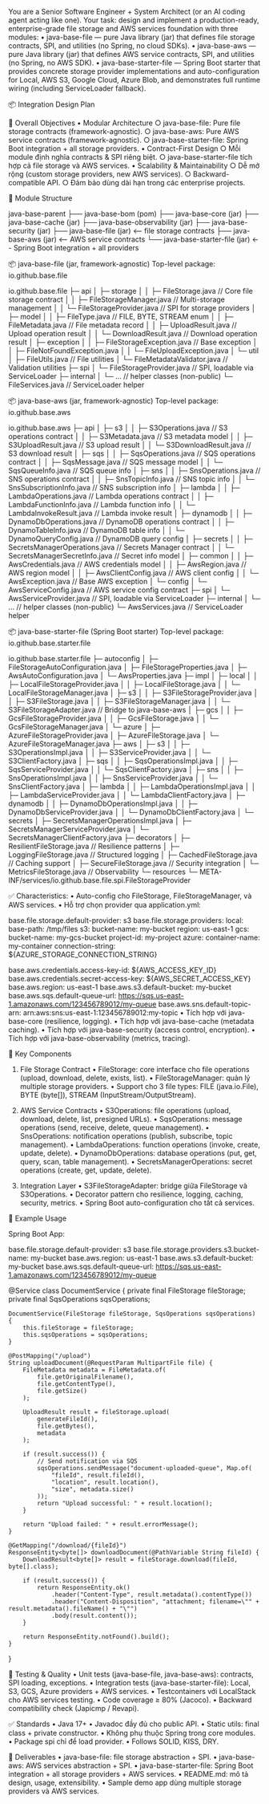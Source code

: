 You are a Senior Software Engineer + System Architect (or an AI coding agent acting like one).
Your task: design and implement a production-ready, enterprise-grade file storage and AWS services foundation with three modules:
	• java-base-file — pure Java library (jar) that defines file storage contracts, SPI, and utilities (no Spring, no cloud SDKs).
	• java-base-aws — pure Java library (jar) that defines AWS service contracts, SPI, and utilities (no Spring, no AWS SDK).
	• java-base-starter-file — Spring Boot starter that provides concrete storage provider implementations and auto-configuration for Local, AWS S3, Google Cloud, Azure Blob, and demonstrates full runtime wiring (including ServiceLoader fallback).

📦 Integration Design Plan

🎯 Overall Objectives
	• Modular Architecture
		○ java-base-file: Pure file storage contracts (framework-agnostic).
		○ java-base-aws: Pure AWS service contracts (framework-agnostic).
		○ java-base-starter-file: Spring Boot integration + all storage providers.
	• Contract-First Design
		○ Mỗi module định nghĩa contracts & SPI riêng biệt.
		○ java-base-starter-file tích hợp cả file storage và AWS services.
	• Scalability & Maintainability
		○ Dễ mở rộng (custom storage providers, new AWS services).
		○ Backward-compatible API.
		○ Đảm bảo dùng dài hạn trong các enterprise projects.

📂 Module Structure

java-base-parent
├── java-base-bom (pom)
├── java-base-core (jar)
├── java-base-cache (jar)
├── java-base-observability (jar)
├── java-base-security (jar)
├── java-base-file (jar)              <-- file storage contracts
├── java-base-aws (jar)               <-- AWS service contracts
└── java-base-starter-file (jar)      <-- Spring Boot integration + all providers

📦 java-base-file (jar, framework-agnostic)
Top-level package: io.github.base.file

io.github.base.file
 ├─ api
 │   ├─ storage
 │   │   ├─ FileStorage.java           // Core file storage contract
 │   │   ├─ FileStorageManager.java    // Multi-storage management
 │   │   └─ FileStorageProvider.java   // SPI for storage providers
 │   ├─ model
 │   │   ├─ FileType.java              // FILE, BYTE, STREAM enum
 │   │   ├─ FileMetadata.java          // File metadata record
 │   │   ├─ UploadResult.java          // Upload operation result
 │   │   └─ DownloadResult.java        // Download operation result
 │   ├─ exception
 │   │   ├─ FileStorageException.java  // Base exception
 │   │   ├─ FileNotFoundException.java
 │   │   └─ FileUploadException.java
 │   └─ util
 │       ├─ FileUtils.java             // File utilities
 │       └─ FileMetadataValidator.java // Validation utilities
 ├─ spi
 │   └─ FileStorageProvider.java       // SPI, loadable via ServiceLoader
 ├─ internal
 │   └─ …                              // helper classes (non-public)
 └─ FileServices.java                  // ServiceLoader helper

📦 java-base-aws (jar, framework-agnostic)
Top-level package: io.github.base.aws

io.github.base.aws
 ├─ api
 │   ├─ s3
 │   │   ├─ S3Operations.java          // S3 operations contract
 │   │   ├─ S3Metadata.java            // S3 metadata model
 │   │   ├─ S3UploadResult.java        // S3 upload result
 │   │   └─ S3DownloadResult.java      // S3 download result
 │   ├─ sqs
 │   │   ├─ SqsOperations.java         // SQS operations contract
 │   │   ├─ SqsMessage.java            // SQS message model
 │   │   └─ SqsQueueInfo.java          // SQS queue info
 │   ├─ sns
 │   │   ├─ SnsOperations.java         // SNS operations contract
 │   │   ├─ SnsTopicInfo.java          // SNS topic info
 │   │   └─ SnsSubscriptionInfo.java   // SNS subscription info
 │   ├─ lambda
 │   │   ├─ LambdaOperations.java      // Lambda operations contract
 │   │   ├─ LambdaFunctionInfo.java    // Lambda function info
 │   │   └─ LambdaInvokeResult.java    // Lambda invoke result
 │   ├─ dynamodb
 │   │   ├─ DynamoDbOperations.java    // DynamoDB operations contract
 │   │   ├─ DynamoTableInfo.java       // DynamoDB table info
 │   │   └─ DynamoQueryConfig.java     // DynamoDB query config
 │   ├─ secrets
 │   │   ├─ SecretsManagerOperations.java // Secrets Manager contract
 │   │   └─ SecretsManagerSecretInfo.java // Secret info model
 │   ├─ common
 │   │   ├─ AwsCredentials.java        // AWS credentials model
 │   │   ├─ AwsRegion.java             // AWS region model
 │   │   ├─ AwsClientConfig.java       // AWS client config
 │   │   └─ AwsException.java          // Base AWS exception
 │   └─ config
 │       └─ AwsServiceConfig.java      // AWS service config contract
 ├─ spi
 │   └─ AwsServiceProvider.java        // SPI, loadable via ServiceLoader
 ├─ internal
 │   └─ …                              // helper classes (non-public)
 └─ AwsServices.java                   // ServiceLoader helper

📦 java-base-starter-file (Spring Boot starter)
Top-level package: io.github.base.starter.file

io.github.base.starter.file
 ├─ autoconfig
 │   ├─ FileStorageAutoConfiguration.java
 │   ├─ FileStorageProperties.java
 │   ├─ AwsAutoConfiguration.java
 │   └─ AwsProperties.java
 ├─ impl
 │   ├─ local
 │   │   ├─ LocalFileStorageProvider.java
 │   │   ├─ LocalFileStorage.java
 │   │   └─ LocalFileStorageManager.java
 │   ├─ s3
 │   │   ├─ S3FileStorageProvider.java
 │   │   ├─ S3FileStorage.java
 │   │   ├─ S3FileStorageManager.java
 │   │   └─ S3FileStorageAdapter.java   // Bridge to java-base-aws
 │   ├─ gcs
 │   │   ├─ GcsFileStorageProvider.java
 │   │   ├─ GcsFileStorage.java
 │   │   └─ GcsFileStorageManager.java
 │   └─ azure
 │       ├─ AzureFileStorageProvider.java
 │       ├─ AzureFileStorage.java
 │       └─ AzureFileStorageManager.java
 ├─ aws
 │   ├─ s3
 │   │   ├─ S3OperationsImpl.java
 │   │   ├─ S3ServiceProvider.java
 │   │   └─ S3ClientFactory.java
 │   ├─ sqs
 │   │   ├─ SqsOperationsImpl.java
 │   │   ├─ SqsServiceProvider.java
 │   │   └─ SqsClientFactory.java
 │   ├─ sns
 │   │   ├─ SnsOperationsImpl.java
 │   │   ├─ SnsServiceProvider.java
 │   │   └─ SnsClientFactory.java
 │   ├─ lambda
 │   │   ├─ LambdaOperationsImpl.java
 │   │   ├─ LambdaServiceProvider.java
 │   │   └─ LambdaClientFactory.java
 │   ├─ dynamodb
 │   │   ├─ DynamoDbOperationsImpl.java
 │   │   ├─ DynamoDbServiceProvider.java
 │   │   └─ DynamoDbClientFactory.java
 │   └─ secrets
 │       ├─ SecretsManagerOperationsImpl.java
 │       ├─ SecretsManagerServiceProvider.java
 │       └─ SecretsManagerClientFactory.java
 ├─ decorators
 │   ├─ ResilientFileStorage.java      // Resilience patterns
 │   ├─ LoggingFileStorage.java        // Structured logging
 │   ├─ CachedFileStorage.java         // Caching support
 │   ├─ SecureFileStorage.java         // Security integration
 │   └─ MetricsFileStorage.java        // Observability
 └─ resources
     └─ META-INF/services/io.github.base.file.spi.FileStorageProvider

✅ Characteristics:
	• Auto-config cho FileStorage, FileStorageManager, và AWS services.
	• Hỗ trợ chọn provider qua application.yml:

base.file.storage.default-provider: s3
base.file.storage.providers:
  local:
    base-path: /tmp/files
  s3:
    bucket-name: my-bucket
    region: us-east-1
  gcs:
    bucket-name: my-gcs-bucket
    project-id: my-project
  azure:
    container-name: my-container
    connection-string: ${AZURE_STORAGE_CONNECTION_STRING}

base.aws.credentials.access-key-id: ${AWS_ACCESS_KEY_ID}
base.aws.credentials.secret-access-key: ${AWS_SECRET_ACCESS_KEY}
base.aws.region: us-east-1
base.aws.s3.default-bucket: my-bucket
base.aws.sqs.default-queue-url: https://sqs.us-east-1.amazonaws.com/123456789012/my-queue
base.aws.sns.default-topic-arn: arn:aws:sns:us-east-1:123456789012:my-topic
	• Tích hợp với java-base-core (resilience, logging).
	• Tích hợp với java-base-cache (metadata caching).
	• Tích hợp với java-base-security (access control, encryption).
	• Tích hợp với java-base-observability (metrics, tracing).

🧩 Key Components

1. File Storage Contract
	• FileStorage: core interface cho file operations (upload, download, delete, exists, list).
	• FileStorageManager: quản lý multiple storage providers.
	• Support cho 3 file types: FILE (java.io.File), BYTE (byte[]), STREAM (InputStream/OutputStream).

2. AWS Service Contracts
	• S3Operations: file operations (upload, download, delete, list, presigned URLs).
	• SqsOperations: message operations (send, receive, delete, queue management).
	• SnsOperations: notification operations (publish, subscribe, topic management).
	• LambdaOperations: function operations (invoke, create, update, delete).
	• DynamoDbOperations: database operations (put, get, query, scan, table management).
	• SecretsManagerOperations: secret operations (create, get, update, delete).

3. Integration Layer
	• S3FileStorageAdapter: bridge giữa FileStorage và S3Operations.
	• Decorator pattern cho resilience, logging, caching, security, metrics.
	• Spring Boot auto-configuration cho tất cả services.

📖 Example Usage

Spring Boot App:

base.file.storage.default-provider: s3
base.file.storage.providers.s3.bucket-name: my-bucket
base.aws.region: us-east-1
base.aws.s3.default-bucket: my-bucket
base.aws.sqs.default-queue-url: https://sqs.us-east-1.amazonaws.com/123456789012/my-queue

@Service
class DocumentService {
    private final FileStorage fileStorage;
    private final SqsOperations sqsOperations;
    
    DocumentService(FileStorage fileStorage, SqsOperations sqsOperations) {
        this.fileStorage = fileStorage;
        this.sqsOperations = sqsOperations;
    }
    
    @PostMapping("/upload")
    String uploadDocument(@RequestParam MultipartFile file) {
        FileMetadata metadata = FileMetadata.of(
            file.getOriginalFilename(),
            file.getContentType(),
            file.getSize()
        );
        
        UploadResult result = fileStorage.upload(
            generateFileId(), 
            file.getBytes(), 
            metadata
        );
        
        if (result.success()) {
            // Send notification via SQS
            sqsOperations.sendMessage("document-uploaded-queue", Map.of(
                "fileId", result.fileId(),
                "location", result.location(),
                "size", metadata.size()
            ));
            return "Upload successful: " + result.location();
        }
        
        return "Upload failed: " + result.errorMessage();
    }
    
    @GetMapping("/download/{fileId}")
    ResponseEntity<byte[]> downloadDocument(@PathVariable String fileId) {
        DownloadResult<byte[]> result = fileStorage.download(fileId, byte[].class);
        
        if (result.success()) {
            return ResponseEntity.ok()
                .header("Content-Type", result.metadata().contentType())
                .header("Content-Disposition", "attachment; filename=\"" + result.metadata().fileName() + "\"")
                .body(result.content());
        }
        
        return ResponseEntity.notFound().build();
    }
}

🧪 Testing & Quality
	• Unit tests (java-base-file, java-base-aws): contracts, SPI loading, exceptions.
	• Integration tests (java-base-starter-file): Local, S3, GCS, Azure providers + AWS services.
	• Testcontainers với LocalStack cho AWS services testing.
	• Code coverage ≥ 80% (Jacoco).
	• Backward compatibility check (Japicmp / Revapi).

✅ Standards
	• Java 17+
	• Javadoc đầy đủ cho public API.
	• Static utils: final class + private constructor.
	• Không phụ thuộc Spring trong core modules.
	• Package spi chỉ để load provider.
	• Follows SOLID, KISS, DRY.

🚀 Deliverables
	• java-base-file: file storage abstraction + SPI.
	• java-base-aws: AWS services abstraction + SPI.
	• java-base-starter-file: Spring Boot integration + all storage providers + AWS services.
	• README.md: mô tả design, usage, extensibility.
	• Sample demo app dùng multiple storage providers và AWS services.
